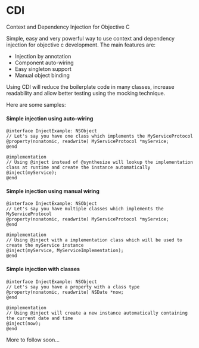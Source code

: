 CDI
===

Context and Dependency Injection for Objective C

Simple, easy and very powerful way to use context and dependency injection for objective c development. The main features are:
* Injection by annotation
* Component auto-wiring
* Easy singleton support
* Manual object binding

Using CDI will reduce the boilerplate code in many classes, increase readability and allow better testing using the mocking technique.

Here are some samples:

#### Simple injection using auto-wiring ####

    @interface InjectExample: NSObject
    // Let's say you have one class which implements the MyServiceProtocol
    @property(nonatomic, readwrite) MyServiceProtocol *myService;
    @end
    
    @implementation
    // Using @inject instead of @synthesize will lookup the implementation class at runtime and create the instance automatically
    @inject(myService);
    @end

#### Simple injection using manual wiring ####

    @interface InjectExample: NSObject
    // Let's say you have multiple classes which implements the MyServiceProtocol
    @property(nonatomic, readwrite) MyServiceProtocol *myService;
    @end
    
    @implementation
    // Using @inject with a implementation class which will be used to create the myService instance 
    @inject(myService, MyServiceImplementation);
    @end
    
#### Simple injection with classes ####
    @interface InjectExample: NSObject
    // Let's say you have a property with a class type
    @property(nonatomic, readwrite) NSDate *now;
    @end
    
    @implementation
    // Using @inject will create a new instance automatically containing the current date and time 
    @inject(now);
    @end

More to follow soon...
